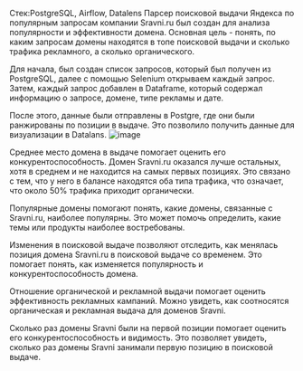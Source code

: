 Стек:PostgreSQL, Airflow, Datalens
Парсер поисковой выдачи Яндекса по популярным запросам компании Sravni.ru был создан для анализа популярности и эффективности домена. Основная цель - понять, по каким запросам домены находятся в топе поисковой выдачи и сколько трафика рекламного, а сколько органического.

Для начала, был создан список запросов, который был получен из PostgreSQL, далее  с помощью Selenium открываем каждый запрос. Затем, каждый запрос добавлен в Dataframe, который содержал информацию о запросе, домене, типе рекламы и дате.

После этого, данные были отправлены в Postgre, где они были ранжированы по позиции в выдаче. Это позволило получить данные для визуализации в Datalans.
![image](https://github.com/konf0/yandex_parser_queries/assets/123234615/b07e843e-8b88-4154-aa5f-66f4b70ba6a2)

Среднее место домена в выдаче помогает оценить его конкурентоспособность. Домен Sravni.ru оказался лучше остальных, хотя в среднем и не находится на самых первых позициях. Это связано с тем, что у него в балансе находятся оба типа трафика, что означает, что около 50% трафика приходит органически.

Популярные домены помогают понять, какие домены, связанные с Sravni.ru, наиболее популярны. Это может помочь определить, какие темы или продукты наиболее востребованы.

Изменения в поисковой выдаче позволяют отследить, как менялась позиция домена Sravni.ru в поисковой выдаче со временем. Это помогает понять, как изменяется популярность и конкурентоспособность домена.

Отношение органической и рекламной выдачи помогает оценить эффективность рекламных кампаний. Можно увидеть, как соотносятся органическая и рекламная выдача для доменов Sravni.

Сколько раз домены Sravni были на первой позиции помогает оценить его конкурентоспособность и видимость. Это позволяет увидеть, сколько раз домены Sravni занимали первую позицию в поисковой выдаче.

